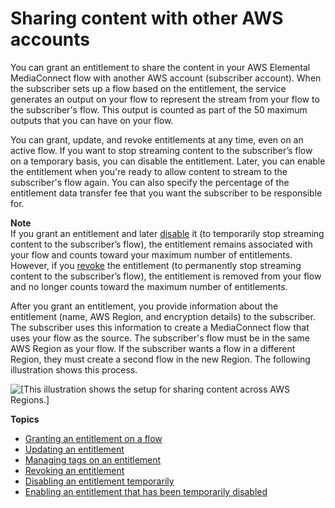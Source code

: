 # Sharing content with other AWS accounts<a name="entitlements-originator"></a>

You can grant an entitlement to share the content in your AWS Elemental MediaConnect flow with another AWS account \(subscriber account\)\. When the subscriber sets up a flow based on the entitlement, the service generates an output on your flow to represent the stream from your flow to the subscriber's flow\. This output is counted as part of the 50 maximum outputs that you can have on your flow\. 

You can grant, update, and revoke entitlements at any time, even on an active flow\. If you want to stop streaming content to the subscriber’s flow on a temporary basis, you can disable the entitlement\. Later, you can enable the entitlement when you're ready to allow content to stream to the subscriber's flow again\. You can also specify the percentage of the entitlement data transfer fee that you want the subscriber to be responsible for\.

**Note**  
If you grant an entitlement and later [disable](entitlements-disable.md) it \(to temporarily stop streaming content to the subscriber’s flow\), the entitlement remains associated with your flow and counts toward your maximum number of entitlements\. However, if you [revoke](entitlements-revoke.md) the entitlement \(to permanently stop streaming content to the subscriber’s flow\), the entitlement is removed from your flow and no longer counts toward the maximum number of entitlements\.

After you grant an entitlement, you provide information about the entitlement \(name, AWS Region, and encryption details\) to the subscriber\. The subscriber uses this information to create a MediaConnect flow that uses your flow as the source\. The subscriber's flow must be in the same AWS Region as your flow\. If the subscriber wants a flow in a different Region, they must create a second flow in the new Region\. The following illustration shows this process\.

![\[This illustration shows the setup for sharing content across AWS Regions.\]](http://docs.aws.amazon.com/mediaconnect/latest/ug/)

**Topics**
+ [Granting an entitlement on a flow](entitlements-grant.md)
+ [Updating an entitlement](entitlements-update.md)
+ [Managing tags on an entitlement](entitlements-manage-tags.md)
+ [Revoking an entitlement](entitlements-revoke.md)
+ [Disabling an entitlement temporarily](entitlements-disable.md)
+ [Enabling an entitlement that has been temporarily disabled](entitlements-enable.md)